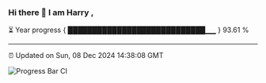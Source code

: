 ### Hi there 👋 I am Harry , 

⏳ Year progress { ████████████████████████████▁▁ } 93.61 %

---

⏰ Updated on Sun, 08 Dec 2024 14:38:08 GMT

![Progress Bar CI](https://github.com/duykhang68/duykhang68/workflows/Progress%20Bar%20CI/badge.svg)
